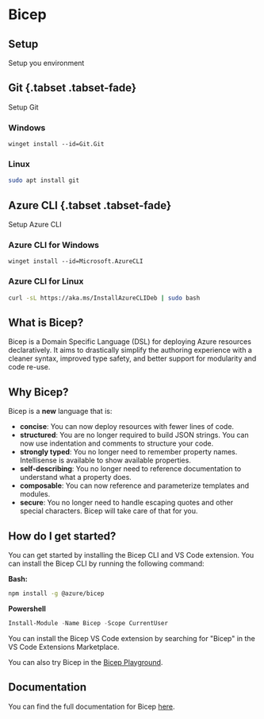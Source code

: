 # Bicep

## Setup

Setup you environment

## Git {.tabset .tabset-fade}

Setup Git   

### Windows
```windows
winget install --id=Git.Git
```
### Linux
```bash
sudo apt install git
```

## Azure CLI {.tabset .tabset-fade}

Setup Azure CLI

### Azure CLI for Windows
```windows
winget install --id=Microsoft.AzureCLI
```

### Azure CLI for Linux
```bash
curl -sL https://aka.ms/InstallAzureCLIDeb | sudo bash
```


## What is Bicep?

Bicep is a Domain Specific Language (DSL) for deploying Azure resources declaratively. It aims to drastically simplify the authoring experience with a cleaner syntax, improved type safety, and better support for modularity and code re-use.

## Why Bicep?

Bicep is a **new** language that is: 

* **concise**: You can now deploy resources with fewer lines of code.
* **structured**: You are no longer required to build JSON strings. You can now use indentation and comments to structure your code.
* **strongly typed**: You no longer need to remember property names. Intellisense is available to show available properties.
* **self-describing**: You no longer need to reference documentation to understand what a property does.
* **composable**: You can now reference and parameterize templates and modules.
* **secure**: You no longer need to handle escaping quotes and other special characters. Bicep will take care of that for you.


## How do I get started?

You can get started by installing the Bicep CLI and VS Code extension. 
You can install the Bicep CLI by running the following command:

**Bash:**
```bash 
npm install -g @azure/bicep
```

**Powershell**
```Powershell
Install-Module -Name Bicep -Scope CurrentUser
```

You can install the Bicep VS Code extension by searching for "Bicep" in the VS Code Extensions Marketplace.

You can also try Bicep in the [Bicep Playground](https://aka.ms/bicepdemo).


## Documentation

You can find the full documentation for Bicep [here](https://aka.ms/bicepdocs).
